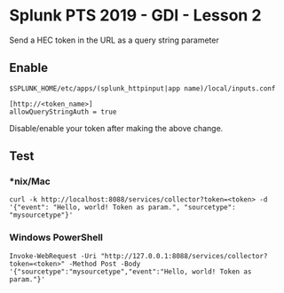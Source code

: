 # Splunk PTS 2019 - GDI - Lesson 2

Send a HEC token in the URL as a query string parameter

## Enable

    $SPLUNK_HOME/etc/apps/(splunk_httpinput|app name)/local/inputs.conf
    
    [http://<token_name>]
    allowQueryStringAuth = true
    
Disable/enable your token after making the above change.

## Test

### *nix/Mac
    curl -k http://localhost:8088/services/collector?token=<token> -d '{"event": "Hello, world! Token as param.", "sourcetype": "mysourcetype"}'

### Windows PowerShell
    Invoke-WebRequest -Uri "http://127.0.0.1:8088/services/collector?token=<token>" -Method Post -Body '{"sourcetype":"mysourcetype","event":"Hello, world! Token as param."}'